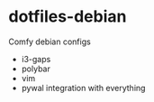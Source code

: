 # dotfiles-debian

Comfy debian configs

- i3-gaps
- polybar
- vim
- pywal integration with everything


